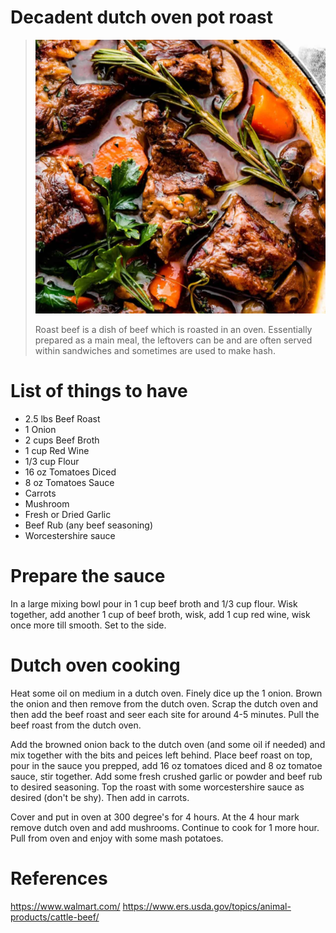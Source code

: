 # Decadent dutch oven pot roast
> ![pretty-roast](decadent-dutch-oven-pot-roast-01.png)
>
> Roast beef is a dish of beef which is roasted in an oven. Essentially prepared as a main meal, the leftovers can be and are often served within sandwiches and sometimes are used to make hash.

# List of things to have
- 2.5 lbs Beef Roast
- 1 Onion
- 2 cups Beef Broth
- 1 cup Red Wine
- 1/3 cup Flour
- 16 oz Tomatoes Diced
- 8 oz Tomatoes Sauce
- Carrots
- Mushroom
- Fresh or Dried Garlic
- Beef Rub (any beef seasoning)
- Worcestershire sauce

# Prepare the sauce
In a large mixing bowl pour in 1 cup beef broth and 1/3 cup flour. Wisk together, add another 1 cup of beef broth, wisk, add 1 cup red wine, wisk once more till smooth. Set to the side.

# Dutch oven cooking
Heat some oil on medium in a dutch oven. Finely dice up the 1 onion. Brown the onion and then remove from the dutch oven. Scrap the dutch oven and then add the beef roast and seer each site for around 4-5 minutes. Pull the beef roast from the dutch oven.

Add the browned onion back to the dutch oven (and some oil if needed) and mix together with the bits and peices left behind. Place beef roast on top, pour in the sauce you prepped, add 16 oz tomatoes diced and 8 oz tomatoe sauce, stir together. Add some fresh crushed garlic or powder and beef rub to desired seasoning. Top the roast with some worcestershire sauce as desired (don't be shy). Then add in carrots.

Cover and put in oven at 300 degree's for 4 hours. At the 4 hour mark remove dutch oven and add mushrooms. Continue to cook for 1 more hour. Pull from oven and enjoy with some mash potatoes.

# References
https://www.walmart.com/
https://www.ers.usda.gov/topics/animal-products/cattle-beef/
